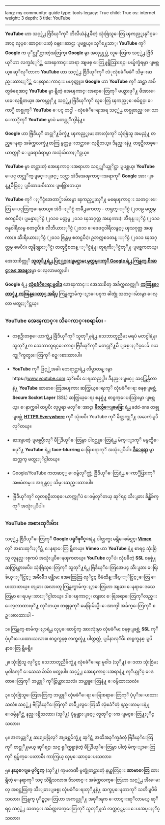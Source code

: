 

---

lang: my
community: guide
type: tools
legacy: True
child: True
os: internet
weight: 3
depth: 3
title: YouTube

---

**YouTube** ဟာ သင့္ရဲ႕ ဗြီဒီယုိကုိ ဘီလီယံနဲ႔ခ်ီတဲ့ သုံးစြဲသူေတြ ၾကည့္ရႈနုိင္ေအာင္ လုပ္ေဆာင္ေပးတဲ့ ၀န္ေဆာင္မႈ ျဖစ္တယ္။ သုိ႔ေသာ္၊ **YouTube** ကုိ **Google** က ပုိင္ဆုိင္ထားတဲ့အတြက္၊ **Google** မွာ အလုပ္လုပ္တဲ့ လူေတြက သင့္ရဲ႕ ဗြီဒီယုိဟာ လက္မခံႏုိ္င္တဲ့ အေၾကာင္းအရာ အျဖစ္ ေတြ႔ရွိသြားရင္၊ ပယ္ဖ်က္ခံရမွာ ျဖစ္တယ္။ ဆုိလုိတာက **YouTube** ဟာ သင့္ရဲ႕ ဗြီဒီယုိကုိ လံုလုံၿခံဳၿခံဳ သိမ္းဆည္းထားႏုိ္င္တဲ့ ေနရာေကာင္း မဟုတ္ဘူး။ **Google** ဟာ **YouTube** ကုိ ဆင္ဆာ အပိတ္မခံရေအာင္ **YouTube** မွာ ရွိတဲ့ အေၾကာင္းအရာေတြကုိ ဖယ္ရွားဖုိ႔ ဖိအားေပးေလ့ရွိတယ္။ အကယ္လုိ႔ သင့္ရဲ႕ ဗြီဒီယုိကုိ လူေတြ ၾကည့္ေစခ်င္ရင္၊ ေကာ္ပီ တစ္ခုကုိ **YouTube** ေပၚ တင္ပါ - လုံၿခံဳေရးအရ သင့္ရဲ႕ တစ္ခုတည္းေသာ ေကာ္ပီကုိ **YouTube** မွာပဲ မတင္လုိက္ပါနဲ႔။

**Google** ဟာ ဗြီဒီယုိ တင္ပုိ႔ခ်က္နဲ႔ ၾကည့္ရႈမႈ အားလုံးကုိ သုံးစြဲသူ အမည္နဲ႔ တည္ေနရာ အခ်က္အလက္နဲ႔တကြ မွတ္တမ္းတင္ထားေလ့ရွိတယ္။ ဒီနည္းနဲ႔ တစ္ဦးတစ္ေယာက္ကုိ ေျခရာခံရာမွာ အသုံးခ်လာႏုိင္တယ္။

**YouTube** မွာ တင္ထားတဲ့ အေၾကာင္းအရာဟာ သင့္ကုိယ္ပုိင္သာ ျဖစ္တယ္၊ **YouTube** ေပၚ တင္လုိက္ျခင္းျဖင့္ သင္ဟာ အဲဒီအေၾကာင္းအရာကုိ **Google** အား ျဖန္႔ခ်ီခြင့္ ျပဳထားၿပီးသား ျဖစ္သြားတယ္။

**YouTube** ကုိ ႏုိင္ငံအေတာ္မ်ားမ်ားမွာ ၾကည့္ရႈလုိ႔ မရေၾကာင္း သတင္းေတြ ေပၚထြက္ေနတယ္။ အဲဒီ ႏုိင္ငံ တခ်ိဳ႕ကေတာ့ -
တရုတ္ႏုိင္ငံ (၂၀၀၉ မတ္လမွ စတင္ၿပီး)၊ 
ျမန္မာႏုိင္ငံ (၂၀၁၀ မတ္လမွ ၂၀၁၁ ၾသဂုတ္လ အၾကား)၊
အီရန္ႏုိင္ငံ (၂၀၁၁ ဇန္န၀ါရီလမွ စတင္ၿပီး)၊ 
လီဘီယားႏုိင္ငံ (၂၀၁၁ ေဖေဖၚ၀ါရီလနွင့္ ၾသဂုတ္လ အၾကား)၊
ဆီးရီးယားႏုိင္ငံ (၂၀၁၁ ဇြန္လမွ စတင္ၿပီး)၊ 
ဥဘက္ကစၥတန္ ႏုိင္ငံ (၂၀၁၁ ၾသဂုတ္လမွ စၿပီး)၊ 
တူနီးရွားႏုိင္ငံ၊ 
တတ္ခ္မင္နီစတန္ ႏုိင္ငံနဲ႔၊ 
တူရကီႏုိင္ငံတုိ႔ ျဖစ္ၾကတယ္။ 

အေသးစိတ္ကုိ [**သူတုိ႔ရဲ႕ ပြင့္လင္းျမင္သာမႈ မွတ္တမ္းကုိ Google ရဲ႕ ကြန္ရက္ စီးဆင္းမႈ အခန္း**](https://www.google.com/transparencyreport/traffic/)မွာ ေလ့လာဖတ္ရႈပါ။

**Google** ရဲ႕ [**လုံၿခံဳေရး မူ၀ါဒ**](http://www.google.com/policies/privacy) အေၾကာင္း အေသးစိတ္ အခ်က္အလက္ကုိ၊ [**ကၽြန္ေတာ္နဲ႔ ကၽြန္ေတာ့္ အရိပ္**](https://www.myshadow.org/lost-in-small-print) ကြန္ရက္စာမ်က္ႏွာေပၚက ဓါတ္ပုံ သတင္းမ်ားမွာ ေလ့လာ ဖတ္ရႈႏုိင္တယ္။

### YouTube အေၾကာင္း သိေကာင္းစရာမ်ား - ###

- တစ္ဦးတစ္ေယာက္ရဲ႕ ဗြီဒီယုိကုိ သူတုိ႔ရဲ႕ သေဘာတူညီမႈ မရပဲ မတင္ပါနဲ႔။ သူတုိ႔က သေဘာတူရင္ေတာင္၊ ဗြီဒီယုိကုိ မတင္ပုိ႔မီ ျဖစ္ႏုိင္ေခ် ဂယက္ရုိက္ခတ္မႈေတြကုိ စဥ္းစားထားပါ။

- **YouTube** ကုိ ဖြင့္တဲ့အခါ၊ ဘေရာင္ဆာရဲ႕ လိပ္စာတန္းမွာ http**s**://www.youtube.com ဆုိၿပီး ေရးထည့္ပါ။ ဒီနည္းျဖင့္ သင့္ကြန္ပ်ဴတာနဲ႔ **YouTube** ဆာဗာေတြအၾကား ဆက္သြယ္ေရးကုိ လုံၿခံဳေရး စနစ္ျဖစ္တဲ့ **Secure Socket Layer** (SSL) ဆက္သြယ္ေရး စနစ္နဲ႔ စာ၀ွက္ေပးသြားမွာ ျဖစ္တယ္။ ေနာက္တခါ ထပ္ၿပီး လုပ္စရာ မလုိေအာင္၊ [**မီးလွ်ံေျမေခြး**](/my/firefox_main) ရဲ႕ add-ons တစ္ခု ျဖစ္တဲ့ [**HTTPS Everywhere**](/my/firefox_others#5.5) ကုိ သုံးၿပီး YouTube ကုိ ခ်ိတ္ဆက္ဖုိ႔ အႀကံျပဳလုိတယ္။

- ဆႏၵျပတဲ့ ျဖစ္ရပ္မ်ိဳးလုိ ဗီြဒီယုိေတြမွာ ပါ၀င္သူေတြရဲ႕ မ်က္ႏွာကုိ မမွတ္မိေစဖုိ႔ **YouTube** ရဲ႕ **face-blurring** ေရြးစရာကုိ အသုံးျပဳပါ။ [**ဒီေနရာ**](http://support.google.com/youtube/bin/static.py?hl=en&guide=1388381&page=guide.cs&answer=2640535) မွာ ဆက္လက္ ဖတ္ရႈႏုိင္ပါတယ္။

- Google/YouTube ကတဆင့္ ေ၀မွ်လုိက္တဲ့ ဗြီဒီယုိေတြရဲ႕ ေကာ္ပီပြားကုိ အၿမဲတမ္း အရန္သင့္ သိမ္းဆည္းထားပါ။

- ဗြီဒီယုိကုိ လူတစ္ဦးတစ္ေယာက္ကုိပဲ ေ၀မွ်လုိတယ္ ဆုိရင္ သီးျခား ခ်ိန္ညွိခ်က္ကုိ အသုံးျပဳပါ။


### **YouTube** အစားထုိးမ်ား ###

သင့္ရဲ႕ ဗြီဒီယုိေတြကုိ **Google ပရုိဖုိင္း**နဲ႔ ပါတ္သက္မႈ မရွိေစခ်င္ရင္၊ [**Vimeo**](https://www.vimeo.com) လုိ အစားထုိးႏုိင္တဲ့ ေနရာေတြ ရွိတယ္။ **Vimeo** ဟာ **YouTube** နဲ႔ စာရင္ သုံးစြဲသူ လူနည္းစုကပဲ အသုံးျပဳေနၾကတယ္။ **YouTube** လုိပဲ၊ လုံၿခဳံတဲ့ **SSL** စနစ္နဲ႔ ဆက္သြယ္ထားၿပီး၊ သုံးစြဲသူေတြကုိ သူတုိ႔ရဲ႕ ဗြီဒီယုိေတြအေပၚ သီးျခား ေရြးခ်ယ္ႏုိင္ခြင့္ အမ်ိဳးမ်ိဳး၊ ဖန္တီးမႈ အေထြေထြ လုိင္စင္ စီမံထိန္းခ်ဳပ္ႏုိင္ခြင့္ေတြ ေပးထားတယ္။
တျခား အလားတူ ကြန္ရက္စာမ်က္ႏွာေတြဟာ အျခား ေနရာေဒသေတြမွာ ေရပမ္းစားႏုိင္ပါတယ္။ ဒါေၾကာင့္၊ တျခား ေရြးစရာေတြကုိလည္း ေလ့လာထားဖုိ႔ လုိတယ္။ တစ္ခုခုကုိ မေရြးခ်ယ္မီ၊ ေအာက္ပါ အခ်က္ေတြကုိ စဥ္းစားထားပါ -

၁။ ကြန္ရက္ စာမ်က္ႏွာရဲ႕ လုပ္ေဆာင္ခ်က္ အားလုံးမွာ လုံၿခံဳမႈ စနစ္ျဖစ္တဲ့ **SSL** ကုိ ပံ့ပုိးေပးထားသလား။ စာ၀ွက္စနစ္ လက္မွတ္နဲ႔ ပါတ္သက္တဲ့ ျပႆနာလုိမ်ိဳး စာ၀ွက္စနစ္ ျပႆနာေတြ ရွိမရွိ။

၂။ သုံးစြဲသူ လုိင္စင္ သေဘာတူညီခ်က္နဲ႔ လုံၿခံဳေရး မူ၀ါဒ (သုိ႔) ေဒတာ သုံးစြဲမႈ မူ၀ါဒကုိ ေသေသ ခ်ာခ်ာ ဖတ္ရႈပါ။ သင့္ရဲ႕ အေၾကာင္းအရာနဲ႔ ကုိယ္ပုိင္ ေဒတာေတြကုိ ဘယ္လုိ ကုိင္တြယ္ထားသလဲ။ ဘယ္သူေတြနဲ႔ ေ၀မွ်ထားသလဲ။

၃။ သုံးစြဲသူေတြအတြက္ ဘယ္လုိ လုံၿခံဳေရး ေရြးစရာေတြကုိ ပံ့ပုိးေပးထားသလဲ။ သင့္ရဲ႕ ဗီြဒီယုိေတြကုိ တခ်ိဳ႕လူေတြဆီ လုံၿခံဳတဲ့ နည္းလမ္းနဲ႔ ေ၀မွ်နုိင္တဲ့ နည္းရွိသလား၊ (သုိ႔) ပုံမွန္အားျဖင့္ လူတုိင္းက ျမင္ေတြ႔ႏုိင္သလား။

၄။ အကယ္လုိ႔ ဆႏၵျပပြဲလုိ အျဖစ္အပ်က္နဲ႔ ဆုိင္တဲ့ အထိအခုိက္မခံတဲ့ ဗြီဒီယုိေတြကုိ တင္ပုိ႔မယ္ ဆုိရင္၊ သင္ ရုိက္ကူးခဲ့တဲ့ ဗီြဒီယုိေတြမွာ ပါတဲ့ မ်က္ႏွာေတြကုိ ရုပ္ဖ်က္ေပးတာမ်ိဳး ကာကြယ္ လုပ္ေဆာင္ေပးသလား၊

၅။ **နယ္ေျမ ပုိင္နက္** (သုိ႔) ကုမၸဏီ မွတ္ပုံတင္ထားတဲ့ နယ္အတြင္း **ဆာဗာေတြ** ထားရွိတဲ့ ေနရာကုိ သင္ သိရွိသလား။ ဒီသတင္း အခ်က္အလက္ေတြဟာ သင့္ရဲ႕ အီးေမးလ္ အ၀င္အထြက္ သီးျခားျဖစ္မႈ လုံၿခံဳေရးတုိ႔နဲ႔ ဆက္စပ္ေနတာကုိ သတိျပဳမိသလား။ ကြန္ရက္ ပုိင္ရွင္ေတြဟာ အကယ္လုိ႔ အစုိးရက ေတာင္းဆုိလာမယ္ ဆုိရင္ သင့္ရဲ႕ သတင္း အခ်က္အလက္ေတြကုိ သူတုိ႔ထံ လက္ဆင့္ကမ္း ေပးအပ္ႏုိင္သလား။

